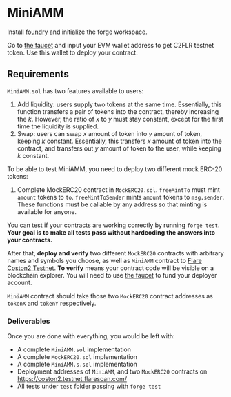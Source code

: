 # MiniAMM

Install [foundry](https://getfoundry.sh/forge/overview/) and initialize the forge workspace.

Go to [the faucet](https://faucet.flare.network/coston2) and input your EVM wallet address to get C2FLR testnet token. Use this wallet to deploy your contract.

## Requirements

`MiniAMM.sol` has two features available to users:
1. Add liquidity: users supply two tokens at the same time. Essentially, this function transfers a pair of tokens into the contract, thereby increasing the $k$. However, the ratio of $x$ to $y$ must stay constant, except for the first time the liquidity is supplied.
1. Swap: users can swap $x$ amount of token into $y$ amount of token, keeping $k$ constant. Essentially, this transfers $x$ amount of token into the contract, and transfers out $y$ amount of token to the user, while keeping $k$ constant.

To be able to test MiniAMM, you need to deploy two different mock ERC-20 tokens:
1. Complete MockERC20 contract in `MockERC20.sol`. `freeMintTo` must mint `amount` tokens to `to`. `freeMintToSender` mints `amount` tokens to `msg.sender`. These functions must be callable by any address so that minting is available for anyone.

You can test if your contracts are working correctly by running `forge test`. **Your goal is to make all tests pass without hardcoding the answers into your contracts.**

After that, **deploy and verify** two different `MockERC20` contracts with arbitrary names and symbols you choose, as well as `MiniAMM` contract to [Flare Coston2 Testnet](https://coston2.testnet.flarescan.com/). **To verify** means your contract code will be visible on a blockchain explorer. You will need to use [the faucet](https://faucet.flare.network/coston2) to fund your deployer account.

`MiniAMM` contract should take those two `MockERC20` contract addresses as `tokenX` and `tokenY` respectively.

### Deliverables

Once you are done with everything, you would be left with:
- A complete `MiniAMM.sol` implementation
- A complete `MockERC20.sol` implementation
- A complete `MiniAMM.s.sol` implementation
- Deployment addresses of `MiniAMM`, and two `MockERC20` contracts on https://coston2.testnet.flarescan.com/
- All tests under `test` folder passing with `forge test`
